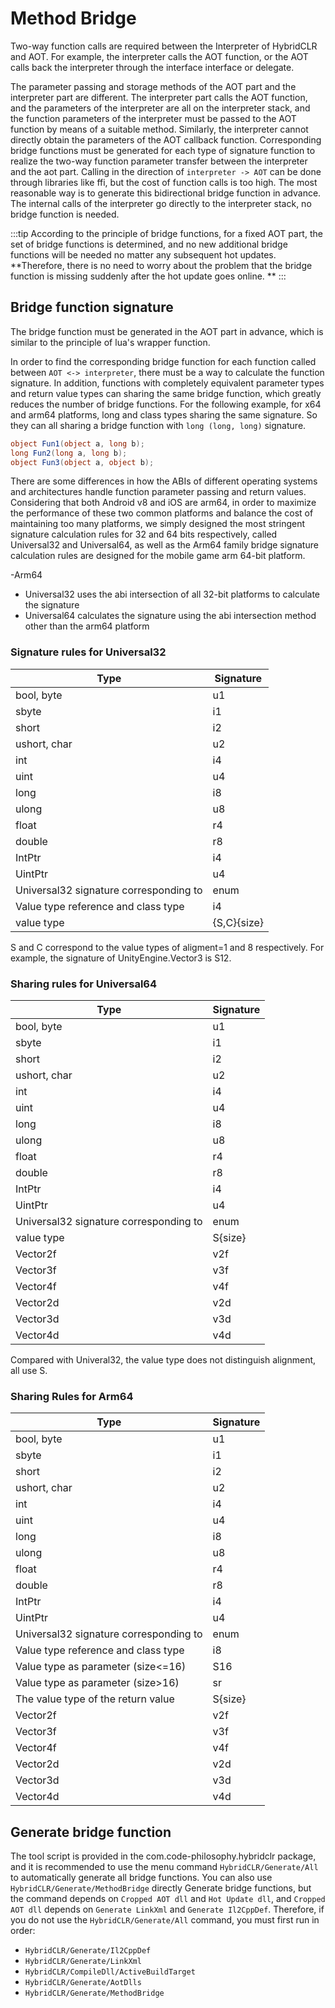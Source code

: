 # Method Bridge

Two-way function calls are required between the Interpreter of HybridCLR and AOT. For example, the interpreter calls the AOT function, or the AOT calls back the interpreter through the interface interface or delegate.

The parameter passing and storage methods of the AOT part and the interpreter part are different. The interpreter part calls the AOT function, and the parameters of the interpreter are all on the interpreter stack, and the function parameters of the interpreter must be passed to the AOT function by means of a suitable method. Similarly, the interpreter cannot directly obtain the parameters of the AOT callback function. Corresponding bridge functions must be generated for each type of signature function to realize the two-way function parameter transfer between the interpreter and the aot part. Calling in the direction of `interpreter -> AOT` can be done through libraries like ffi, but the cost of function calls is too high. The most reasonable way is to generate this bidirectional bridge function in advance. The internal calls of the interpreter go directly to the interpreter stack, no bridge function is needed.

:::tip
According to the principle of bridge functions, for a fixed AOT part, the set of bridge functions is determined, and no new additional bridge functions will be needed no matter any subsequent hot updates. **Therefore, there is no need to worry about the problem that the bridge function is missing suddenly after the hot update goes online. **
:::

## Bridge function signature

The bridge function must be generated in the AOT part in advance, which is similar to the principle of lua's wrapper function.

In order to find the corresponding bridge function for each function called between `AOT <-> interpreter`, there must be a way to calculate the function signature. In addition, functions with completely equivalent parameter types and return value types can sharing the same bridge function, which greatly reduces the number of bridge functions. For the following example, for x64 and arm64 platforms, long and class types sharing the same signature. So they can all sharing a bridge function with `long (long, long)` signature.

```csharp
object Fun1(object a, long b);
long Fun2(long a, long b);
object Fun3(object a, object b);
```

There are some differences in how the ABIs of different operating systems and architectures handle function parameter passing and return values. Considering that both Android v8 and iOS are arm64, in order to maximize the performance of these two common platforms and balance the cost of maintaining too many platforms, we simply designed the most stringent signature calculation rules for 32 and 64 bits respectively, called Universal32 and Universal64, as well as the Arm64 family bridge signature calculation rules are designed for the mobile game arm 64-bit platform.

-Arm64
- Universal32 uses the abi intersection of all 32-bit platforms to calculate the signature
- Universal64 calculates the signature using the abi intersection method other than the arm64 platform

### Signature rules for Universal32

| Type | Signature|
|-|-|
|bool, byte| u1|
|sbyte |i1|
|short |i2|
|ushort, char| u2|
|int |i4|
|uint |u4|
|long |i8|
|ulong |u8|
|float |r4|
|double |r8|
|IntPtr |i4|
|UintPtr |u4|
Universal32 signature corresponding to |enum |underlying type|
|Value type reference and class type |i4|
|value type |{S,C}{size}|

S and C correspond to the value types of aligment=1 and 8 respectively. For example, the signature of UnityEngine.Vector3 is S12.

### Sharing rules for Universal64

| Type | Signature|
|-|-|
|bool, byte| u1|
|sbyte |i1|
|short |i2|
|ushort, char| u2|
|int |i4|
|uint |u4|
|long |i8|
|ulong |u8|
|float |r4|
|double |r8|
|IntPtr |i4|
|UintPtr |u4|
Universal32 signature corresponding to |enum |underlying type
|value type|S{size}|
|Vector2f|v2f|
|Vector3f|v3f|
|Vector4f|v4f|
|Vector2d|v2d|
|Vector3d|v3d|
|Vector4d|v4d|

Compared with Univeral32, the value type does not distinguish alignment, all use S.

### Sharing Rules for Arm64

| Type | Signature|
|-|-|
|bool, byte| u1|
|sbyte |i1|
|short |i2|
|ushort, char| u2|
|int |i4|
|uint |u4|
|long |i8|
|ulong |u8|
|float |r4|
|double |r8|
|IntPtr |i4|
|UintPtr |u4|
Universal32 signature corresponding to |enum |underlying type
|Value type reference and class type |i8|
|Value type as parameter (size<=16) |S16|
|Value type as parameter (size>16) |sr|
|The value type of the return value |S{size}|
|Vector2f|v2f|
|Vector3f|v3f|
|Vector4f|v4f|
|Vector2d|v2d|
|Vector3d|v3d|
|Vector4d|v4d|



## Generate bridge function

The tool script is provided in the com.code-philosophy.hybridclr package, and it is recommended to use the menu command `HybridCLR/Generate/All` to automatically generate all bridge functions. You can also use `HybridCLR/Generate/MethodBridge` directly
Generate bridge functions, but the command depends on `Cropped AOT dll` and `Hot Update dll`, and `Cropped AOT dll` depends on `Generate LinkXml` and `Generate Il2CppDef`. Therefore, if you do not use the `HybridCLR/Generate/All` command, you must first run in order:

- `HybridCLR/Generate/Il2CppDef`
- `HybridCLR/Generate/LinkXml`
- `HybridCLR/CompileDll/ActiveBuildTarget`
- `HybridCLR/Generate/AotDlls`
- `HybridCLR/Generate/MethodBridge`
